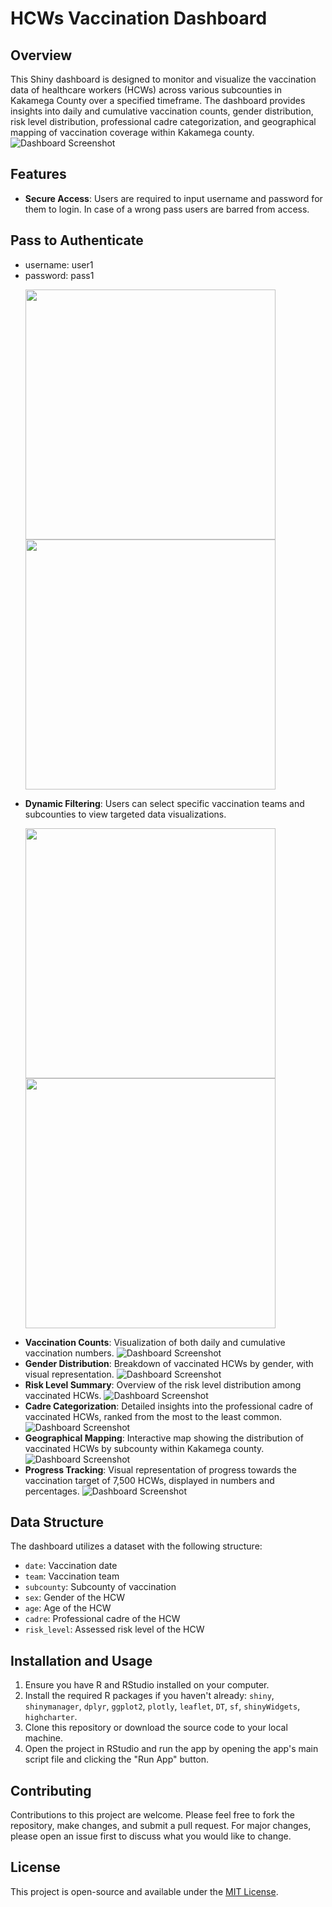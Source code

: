 # HCWs Vaccination Dashboard

## Overview
This Shiny dashboard is designed to monitor and visualize the vaccination data of healthcare workers (HCWs) across various subcounties in Kakamega County over a specified timeframe. The dashboard provides insights into daily and cumulative vaccination counts, gender distribution, risk level distribution, professional cadre categorization, and geographical mapping of vaccination coverage within Kakamega county.
![Dashboard Screenshot](screenshots/initial_landing_2.jpg "Dashboard Interface")


## Features
- **Secure Access**: Users are required to input username and password for them to login. In case of a wrong pass users are barred from access.
## Pass to Authenticate 
- username: user1
- password: pass1
  <p float="left">
  <img src="screenshots/login_page_1.jpg" width="400" />
  <img src="screenshots/login2.jpg" width="400" /> 
</p>

- **Dynamic Filtering**: Users can select specific vaccination teams and subcounties to view targeted data visualizations.
  
  <p float="left">
  <img src="screenshots/filters1.jpg" width="400" />
  <img src="screenshots/filters2.jpg" width="400" /> 
</p>

- **Vaccination Counts**: Visualization of both daily and cumulative vaccination numbers.
   ![Dashboard Screenshot](screenshots/vaccination_count.jpg "Teams")
- **Gender Distribution**: Breakdown of vaccinated HCWs by gender, with visual representation.
  ![Dashboard Screenshot](screenshots/gender_distribution.jpg "Teams")
- **Risk Level Summary**: Overview of the risk level distribution among vaccinated HCWs.
  ![Dashboard Screenshot](screenshots/gender_distribution.jpg "Gender")
- **Cadre Categorization**: Detailed insights into the professional cadre of vaccinated HCWs, ranked from the most to the least common.
  ![Dashboard Screenshot](screenshots/risk_level.jpg "Risk")
- **Geographical Mapping**: Interactive map showing the distribution of vaccinated HCWs by subcounty within Kakamega county.
  ![Dashboard Screenshot](screenshots/geographical_mapping_6.jpg "Mapping")
- **Progress Tracking**: Visual representation of progress towards the vaccination target of 7,500 HCWs, displayed in numbers and percentages.
  ![Dashboard Screenshot](screenshots/progress_track.jpg "Progress Tracker")

## Data Structure
The dashboard utilizes a dataset with the following structure:
- `date`: Vaccination date
- `team`: Vaccination team
- `subcounty`: Subcounty of vaccination
- `sex`: Gender of the HCW
- `age`: Age of the HCW
- `cadre`: Professional cadre of the HCW
- `risk_level`: Assessed risk level of the HCW

## Installation and Usage
1. Ensure you have R and RStudio installed on your computer.
2. Install the required R packages if you haven't already: `shiny`, `shinymanager`, `dplyr`, `ggplot2`, `plotly`, `leaflet`, `DT`, `sf`, `shinyWidgets`, `highcharter`.
3. Clone this repository or download the source code to your local machine.
4. Open the project in RStudio and run the app by opening the app's main script file and clicking the "Run App" button.

## Contributing
Contributions to this project are welcome. Please feel free to fork the repository, make changes, and submit a pull request. For major changes, please open an issue first to discuss what you would like to change.

## License
This project is open-source and available under the [MIT License](LICENSE).

